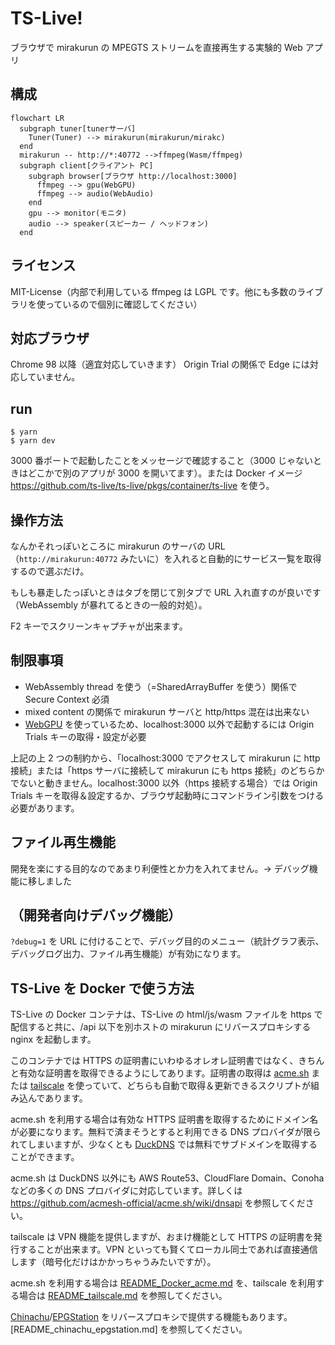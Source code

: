 # TS-Live!

ブラウザで mirakurun の MPEGTS ストリームを直接再生する実験的 Web アプリ

## 構成

```mermaid
flowchart LR
  subgraph tuner[tunerサーバ]
    Tuner(Tuner) --> mirakurun(mirakurun/mirakc)
  end
  mirakurun -- http://*:40772 -->ffmpeg(Wasm/ffmpeg)
  subgraph client[クライアント PC]
    subgraph browser[ブラウザ http://localhost:3000]
      ffmpeg --> gpu(WebGPU)
      ffmpeg --> audio(WebAudio)
    end
    gpu --> monitor(モニタ)
    audio --> speaker(スピーカー / ヘッドフォン)
  end
```

## ライセンス

MIT-License（内部で利用している ffmpeg は LGPL です。他にも多数のライブラリを使っているので個別に確認してください）

## 対応ブラウザ

Chrome 98 以降（適宜対応していきます）
Origin Trial の関係で Edge には対応していません。

## run

```
$ yarn
$ yarn dev
```

3000 番ポートで起動したことをメッセージで確認すること（3000 じゃないときはどこかで別のアプリが 3000 を開いてます）。または Docker イメージ https://github.com/ts-live/ts-live/pkgs/container/ts-live を使う。

## 操作方法

なんかそれっぽいところに mirakurun のサーバの URL（`http://mirakurun:40772` みたいに）を入れると自動的にサービス一覧を取得するので選ぶだけ。

もしも暴走したっぽいときはタブを閉じて別タブで URL 入れ直すのが良いです（WebAssembly が暴れてるときの一般的対処）。

F2 キーでスクリーンキャプチャが出来ます。

## 制限事項

- WebAssembly thread を使う（=SharedArrayBuffer を使う）関係で Secure Context 必須
- mixed content の関係で mirakurun サーバと http/https 混在は出来ない
- [WebGPU](https://chromestatus.com/feature/6213121689518080) を使っているため、localhost:3000 以外で起動するには Origin Trials キーの取得・設定が必要

上記の上 2 つの制約から、「localhost:3000 でアクセスして mirakurun に http 接続」または「https サーバに接続して mirakurun にも https 接続」のどちらかでないと動きません。localhost:3000 以外（https 接続する場合）では Origin Trials キーを取得＆設定するか、ブラウザ起動時にコマンドライン引数をつける必要があります。

## ファイル再生機能

開発を楽にする目的なのであまり利便性とか力を入れてません。→ デバッグ機能に移しました

## （開発者向けデバッグ機能）

`?debug=1` を URL に付けることで、デバッグ目的のメニュー（統計グラフ表示、デバッグログ出力、ファイル再生機能）が有効になります。

## TS-Live を Docker で使う方法

TS-Live の Docker コンテナは、TS-Live の html/js/wasm ファイルを https で配信すると共に、/api 以下を別ホストの mirakurun にリバースプロキシする nginx を起動します。

このコンテナでは HTTPS の証明書にいわゆるオレオレ証明書ではなく、きちんと有効な証明書を取得できるようにしてあります。証明書の取得は [acme.sh](https://acme.sh) または [tailscale](https://tailscale.com/) を使っていて、どちらも自動で取得＆更新できるスクリプトが組み込んであります。

acme.sh を利用する場合は有効な HTTPS 証明書を取得するためにドメイン名が必要になります。無料で済まそうとすると利用できる DNS プロバイダが限られてしまいますが、少なくとも [DuckDNS](https://duckdns.org) では無料でサブドメインを取得することができます。

acme.sh は DuckDNS 以外にも AWS Route53、CloudFlare Domain、Conoha などの多くの DNS プロバイダに対応しています。詳しくは https://github.com/acmesh-official/acme.sh/wiki/dnsapi を参照してください。

tailscale は VPN 機能を提供しますが、おまけ機能として HTTPS の証明書を発行することが出来ます。VPN といっても賢くてローカル同士であれば直接通信します（暗号化だけはかかっちゃうみたいですが）。

acme.sh を利用する場合は [README_Docker_acme.md](./README_Docker_acme.md) を、tailscale を利用する場合は [README_tailscale.md](README_tailscale.md) を参照してください。

[Chinachu](https://github.com/Chinachu/Chinachu)/[EPGStation](https://github.com/l3tnun/EPGStation) をリバースプロキシで提供する機能もあります。[README_chinachu_epgstation.md] を参照してください。
